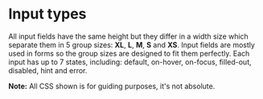 # Input types

All input fields have the same height but they differ in a width size which separate them in 5 group sizes: **XL**, **L**, **M**, **S** and **XS**. Input fields are mostly used in forms so the group sizes are designed to fit them perfectly. Each input has up to 7 states, including: default, on-hover, on-focus, filled-out, disabled, hint and error.

**Note:** All CSS shown is for guiding purposes, it's not absolute.

